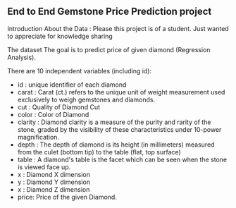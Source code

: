 ## End to End Gemstone Price Prediction project

Introduction About the Data :
Please this project is of a student. Just wanted to appreciate for knowledge sharing

The dataset The goal is to predict price of given diamond (Regression Analysis).

There are 10 independent variables (including id):

* id : unique identifier of each diamond 
* carat : Carat (ct.) refers to the unique unit of weight measurement used exclusively to weigh gemstones and diamonds.
* cut : Quality of Diamond Cut
* color : Color of Diamond
* clarity : Diamond clarity is a measure of the purity and rarity of the stone, graded by the visibility of these characteristics under 10-power magnification.
* depth : The depth of diamond is its height (in millimeters) measured from the culet (bottom tip) to the table (flat, top surface)
* table : A diamond's table is the facet which can be seen when the stone is viewed face up.
* x : Diamond X dimension
* y : Diamond Y dimension
* x : Diamond Z dimension
* price: Price of the given Diamond.
